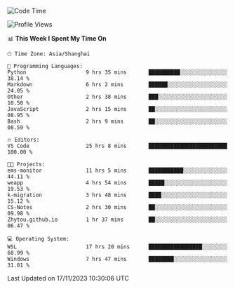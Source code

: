 <!--START_SECTION:waka-->
![Code Time](http://img.shields.io/badge/Code%20Time-1%2C385%20hrs%2038%20mins-blue)

![Profile Views](http://img.shields.io/badge/Profile%20Views-0-blue)

📊 **This Week I Spent My Time On** 

```text
🕑︎ Time Zone: Asia/Shanghai

💬 Programming Languages: 
Python                   9 hrs 35 mins       ██████████░░░░░░░░░░░░░░░   38.14 % 
Markdown                 6 hrs 2 mins        ██████░░░░░░░░░░░░░░░░░░░   24.05 % 
Other                    2 hrs 38 mins       ███░░░░░░░░░░░░░░░░░░░░░░   10.50 % 
JavaScript               2 hrs 15 mins       ██░░░░░░░░░░░░░░░░░░░░░░░   08.95 % 
Bash                     2 hrs 9 mins        ██░░░░░░░░░░░░░░░░░░░░░░░   08.59 % 

🔥 Editors: 
VS Code                  25 hrs 8 mins       █████████████████████████   100.00 % 

🐱‍💻 Projects: 
ems-monitor              11 hrs 5 mins       ███████████░░░░░░░░░░░░░░   44.11 % 
weapp                    4 hrs 54 mins       █████░░░░░░░░░░░░░░░░░░░░   19.53 % 
k-migration              3 hrs 48 mins       ████░░░░░░░░░░░░░░░░░░░░░   15.12 % 
CS-Notes                 2 hrs 30 mins       ██░░░░░░░░░░░░░░░░░░░░░░░   09.98 % 
Zhytou.github.io         1 hr 37 mins        ██░░░░░░░░░░░░░░░░░░░░░░░   06.47 % 

💻 Operating System: 
WSL                      17 hrs 20 mins      █████████████████░░░░░░░░   68.99 % 
Windows                  7 hrs 47 mins       ████████░░░░░░░░░░░░░░░░░   31.01 % 
```


 Last Updated on 17/11/2023 10:30:06 UTC
<!--END_SECTION:waka-->